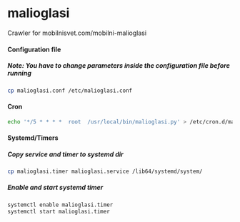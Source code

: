 # malioglasi
Crawler for mobilnisvet.com/mobilni-malioglasi


#### Configuration file
##### Note: You have to change parameters inside the configuration file before running
```bash
cp malioglasi.conf /etc/malioglasi.conf
```

#### Cron
```bash
echo '*/5 * * * *  root  /usr/local/bin/malioglasi.py' > /etc/cron.d/malioglasi
```

#### Systemd/Timers
##### Copy service and timer to systemd dir
```bash
cp malioglasi.timer malioglasi.service /lib64/systemd/system/
```

##### Enable and start systemd timer
```bash
systemctl enable malioglasi.timer
systemctl start malioglasi.timer
```
